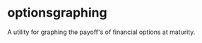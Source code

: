 optionsgraphing
===============

A utility for graphing the payoff's of financial options at maturity.
